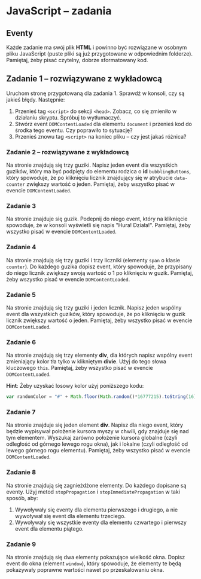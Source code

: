# JavaScript &ndash; zadania
## Eventy


Każde zadanie ma swój plik **HTML** i powinno być rozwiązane w osobnym pliku JavaScript (puste pliki są już przygotowane w odpowiednim folderze). Pamiętaj, żeby pisać czytelny, dobrze sformatowany kod.

## Zadanie 1 &ndash; rozwiązywane z wykładowcą
Uruchom stronę przygotowaną dla zadania 1. Sprawdź w konsoli, czy są jakieś błędy. Następnie:
1. Przenieś tag ```<script>``` do sekcji ```<head>```. Zobacz, co się zmieniło w działaniu skryptu. Spróbuj to wytłumaczyć.
2. Stwórz event ```DOMContentLoaded``` dla elementu ```document``` i przenieś kod do środka tego eventu. Czy poprawiło to sytuację?
3. Przenieś znowu tag ```<script>``` na koniec pliku &ndash; czy jest jakaś różnica?

### Zadanie 2 &ndash; rozwiązywane z wykładowcą
Na stronie znajdują się trzy guziki. Napisz jeden event dla wszystkich guzików, który ma być podpięty do elementu rodzica o **id** ```bubblingButtons```, który spowoduje, że po kliknięciu licznik znajdujący się w atrybucie ```data-counter``` zwiększy wartość o jeden. Pamiętaj, żeby wszystko pisać w evencie ```DOMContentLoaded```.

### Zadanie 3
Na stronie znajduje się guzik. Podepnij do niego event, który na kliknięcie spowoduje, że w konsoli wyświetli się napis "Hura! Działa!". Pamiętaj, żeby wszystko pisać w evencie ```DOMContentLoaded```.

### Zadanie 4
Na stronie znajdują się trzy guziki i trzy liczniki (elementy ```span``` o klasie ```counter```). Do każdego guzika dopisz event, który spowoduje, że przypisany do niego licznik zwiększy swoją wartość o 1 po kliknięciu w guzik.
Pamiętaj, żeby wszystko pisać w evencie ```DOMContentLoaded```.

### Zadanie 5
Na stronie znajdują się trzy guziki i jeden licznik. Napisz jeden wspólny event dla wszystkich guzików, który spowoduje, że po kliknięciu w guzik licznik zwiększy wartość o jeden.
Pamiętaj, żeby wszystko pisać w evencie ```DOMContentLoaded```.

### Zadanie 6
Na stronie znajdują się trzy elementy **div**, dla których napisz wspólny event zmieniający kolor tła tylko w klikniętym **divie**. Użyj do tego słowa kluczowego ```this```.
Pamiętaj, żeby wszystko pisać w evencie ```DOMContentLoaded```.

**Hint**:
Żeby uzyskać losowy kolor użyj poniższego kodu:
```JavaScript
var randomColor = "#" + Math.floor(Math.random()*16777215).toString(16);
```

### Zadanie 7
Na stronie znajduje się jeden element **div**. Napisz dla niego event, który będzie wypisywał położenie kursora myszy w chwili, gdy znajduje się nad tym elementem.
Wyszukaj zarówno położenie kursora globalne (czyli odległość od górnego lewego rogu okna), jak i lokalne (czyli odległość od lewego górnego rogu elementu).
Pamiętaj, żeby wszystko pisać w evencie ```DOMContentLoaded```.

### Zadanie 8
Na stronie znajdują się zagnieżdżone elementy. Do każdego dopisane są eventy. Użyj metod ```stopPropagation``` i ```stopImmediatePropagation``` w taki sposób, aby:
  1. Wywoływały się eventy dla elementu pierwszego i drugiego, a nie wywoływał się event dla elementu trzeciego.
  2. Wywoływały się wszystkie eventy dla elementu czwartego i pierwszy event dla elementu piątego.

### Zadanie 9
Na stronie znajdują się dwa elementy pokazujące wielkość okna. Dopisz event do okna (element ```window```), który spowoduje, że elementy te będą pokazywały poprawne wartości nawet po przeskalowaniu okna.
